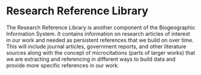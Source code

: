 # Research Reference Library
The Research Reference Library is another component of the Biogeographic Information System. It contains information on research articles of interest in our work and needed as persistent references that we build on over time. This will include journal articles, government reports, and other literature sources along with the concept of microcitations (parts of larger works) that we are extracting and referencing in different ways to build data and provide more specific references in our work.
